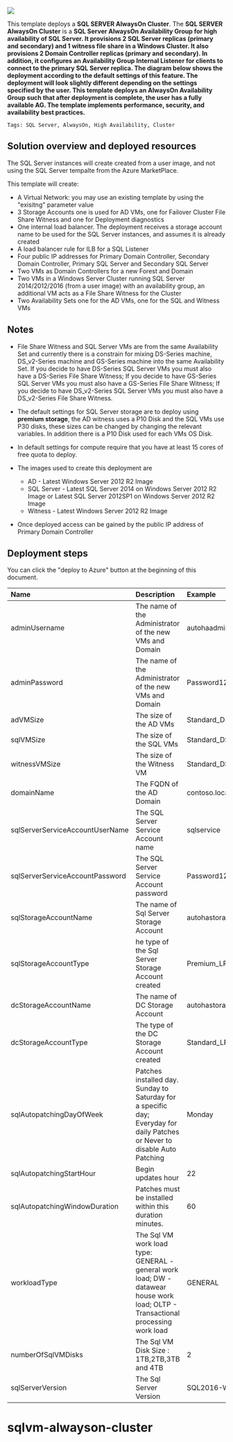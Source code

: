 <a href="https://portal.azure.com/#create/Microsoft.Template/uri/https%3A%2F%2Fraw.githubusercontent.com%2Fnavalev%2FAzure-SQL-AO%2Fmaster%2Fsqlvm-alwayson-cluster%2Fazuredeploy.json" target="_blank">
<img src="http://azuredeploy.net/deploybutton.png"/>
</a>

This template deploys a **SQL SERVER AlwaysOn Cluster**. The **SQL SERVER AlwaysOn Cluster** is a **SQL Server AlwaysOn Availability Group for high availability of SQL Server. It provisions 2 SQL Server replicas (primary and secondary) and 1 witness file share in a Windows Cluster. It also provisions 2 Domain Controller replicas (primary and secondary). In addition, it configures an Availability Group Internal Listener for clients to connect to the primary SQL Server replica. The diagram below shows the deployment according to the default settings of this feature. The deployment will look slightly different depending on the settings specified by the user.
This template deploys an AlwaysOn Availability Group such that after deployment is complete, the user has a fully available AG. The template implements performance, security, and availability best practices.**

`Tags: SQL Server, AlwaysOn, High Availability, Cluster `

## Solution overview and deployed resources

The SQL Server instances will create created from a user image, and not using the SQL Server tempalte from the Azure MarketPlace.

This template will create:
+	A Virtual Network: you may use an existing template by using the "exisitng" parameter value
+	3 Storage Accounts one is used for AD VMs, one for Failover Cluster File Share Witness and one for Deployment diagnostics
+	One internal load balancer. The deployment receives a storage account name to be used for the SQL Server instances, and assumes it is already created
+	A load balancer rule for ILB for a SQL Listener
+ 	Four public IP addresses for Primary Domain Controller, Secondary Domain Controller, Primary SQL Server and Secondary SQL Server
+	Two VMs as Domain Controllers for a new Forest and Domain
+	Two VMs in a Windows Server Cluster running SQL Server 2014/2012/2016 (from a user image) with an availability group, an additional VM acts as a File Share Witness for the Cluster
+	Two Availability Sets one for the AD VMs, one for the SQL and Witness VMs

## Notes

+ 	File Share Witness and SQL Server VMs are from the same Availability Set and currently there is a constrain for mixing DS-Series machine, DS_v2-Series machine and GS-Series machine into the same Availability Set. If you decide to have DS-Series SQL Server VMs you must also have a DS-Series File Share Witness; If you decide to have GS-Series SQL Server VMs you must also have a GS-Series File Share Witness; If you decide to have DS_v2-Series SQL Server VMs you must also have a DS_v2-Series File Share Witness.

+	The default settings for SQL Server storage are to deploy using **premium storage**, the AD witness uses a P10 Disk and the SQL VMs use P30 disks, these sizes can be changed by changing the relevant variables. In addition there is a P10 Disk used for each VMs OS Disk.

+ 	In default settings for compute require that you have at least 15 cores of free quota to deploy.

+ 	The images used to create this deployment are
	+ 	AD - Latest Windows Server 2012 R2 Image
	+ 	SQL Server - Latest SQL Server 2014 on Windows Server 2012 R2 Image or Latest SQL Server 2012SP1 on Windows Server 2012 R2 Image
	+ 	Witness - Latest Windows Server 2012 R2 Image

+ 	Once deployed access can be gained by the public IP address of Primary Domain Controller

## Deployment steps

You can click the "deploy to Azure" button at the beginning of this document.

|Name|Description|Example|
|:---|:---------------------|:---------------|
|adminUsername|The name of the Administrator of the new VMs and Domain|autohaadmin|
|adminPassword|The name of the Administrator of the new VMs and Domain|Password123|
|adVMSize|The size of the AD VMs |Standard_D1|
|sqlVMSize|The size of the SQL VMs |Standard_DS4|
|witnessVMSize|The size of the Witness VM |Standard_DS1|
|domainName|The FQDN of the AD Domain|contoso.local|
|sqlServerServiceAccountUserName|The SQL Server Service Account name|sqlservice|
|sqlServerServiceAccountPassword|The SQL Server Service Account password|Password123|
|sqlStorageAccountName|The name of Sql Server Storage Account|autohastorageaccountsql|
|sqlStorageAccountType|he type of the Sql Server Storage Account created|Premium_LRS|
|dcStorageAccountName|The name of  DC Storage Account|autohastorageaccountdc|
|dcStorageAccountType|The type of the DC Storage Account created|Standard_LRS|
|sqlAutopatchingDayOfWeek|Patches installed day. Sunday to Saturday for a specific day; Everyday for daily Patches or Never to disable Auto Patching|Monday|
|sqlAutopatchingStartHour|Begin updates hour|22|
|sqlAutopatchingWindowDuration|Patches must be installed within this duration minutes.|60|
|workloadType|The Sql VM work load type: GENERAL - general work load; DW - datawear house work load; OLTP - Transactional processing work load|GENERAL|
|numberOfSqlVMDisks|The Sql VM Disk Size : 1TB,2TB,3TB and 4TB|2|
|sqlServerVersion|The Sql Server Version|SQL2016-WS2012R2|

# sqlvm-alwayson-cluster
